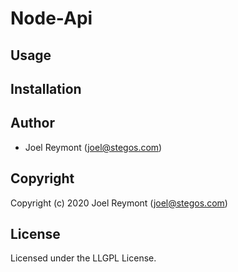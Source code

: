 # Node-Api

## Usage

## Installation

## Author

* Joel Reymont (joel@stegos.com)

## Copyright

Copyright (c) 2020 Joel Reymont (joel@stegos.com)

## License

Licensed under the LLGPL License.

